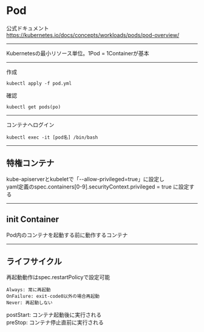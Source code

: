 # Pod

公式ドキュメント<br />
https://kubernetes.io/docs/concepts/workloads/pods/pod-overview/

---

Kubernetesの最小リソース単位。1Pod = 1Containerが基本

---

作成
```
kubectl apply -f pod.yml
```

確認
```
kubectl get pods(po)
```

---

コンテナへログイン
```
kubectl exec -it [pod名] /bin/bash
```

---

## 特権コンテナ

kube-apiserverとkubeletで「--allow-privileged=true」に設定し<br />
yaml定義のspec.containers[0-9].securityContext.privileged = true に設定する

---

## init Container

Pod内のコンテナを起動する前に動作するコンテナ

---

## ライフサイクル

再起動動作はspec.restartPolicyで設定可能
```
Always: 常に再起動
OnFailure: exit-code0以外の場合再起動
Never: 再起動しない
```

postStart: コンテナ起動後に実行される<br />
preStop: コンテナ停止直前に実行される<br />
